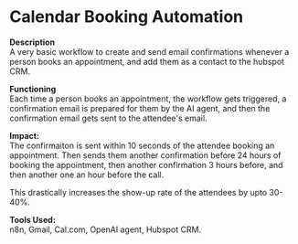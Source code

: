 # Calendar Booking Automation

**Description**  
A very basic workflow to create and send email confirmations whenever a person books an appointment, and add them as a contact to the hubspot CRM.

**Functioning**  
Each time a person books an appointment, the workflow gets triggered, a confirmation email is prepared for them by the AI agent, and then the confirmation email gets sent to the attendee's email.

**Impact:**  
The confirmaiton is sent within 10 seconds of the attendee booking an appointment. Then sends them another confirmation before 24 hours of booking the appointment, then another confirmation 3 hours before, and then another one an hour before the call.

This drastically increases the show-up rate of the attendees by upto 30-40%.

**Tools Used:**  
n8n, Gmail, Cal.com, OpenAI agent, Hubspot CRM.


